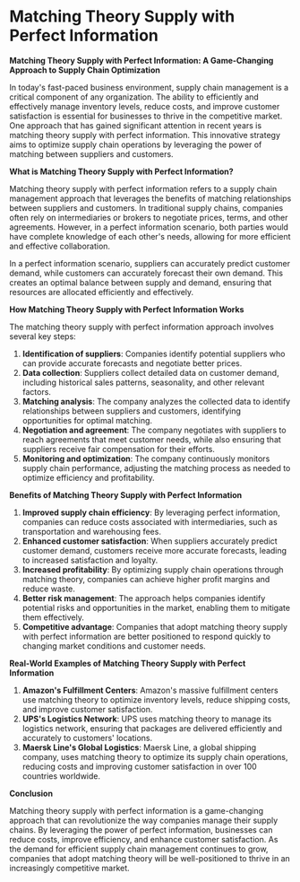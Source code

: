 # Matching Theory Supply with Perfect Information

**Matching Theory Supply with Perfect Information: A Game-Changing Approach to Supply Chain Optimization**

In today's fast-paced business environment, supply chain management is a critical component of any organization. The ability to efficiently and effectively manage inventory levels, reduce costs, and improve customer satisfaction is essential for businesses to thrive in the competitive market. One approach that has gained significant attention in recent years is matching theory supply with perfect information. This innovative strategy aims to optimize supply chain operations by leveraging the power of matching between suppliers and customers.

**What is Matching Theory Supply with Perfect Information?**

Matching theory supply with perfect information refers to a supply chain management approach that leverages the benefits of matching relationships between suppliers and customers. In traditional supply chains, companies often rely on intermediaries or brokers to negotiate prices, terms, and other agreements. However, in a perfect information scenario, both parties would have complete knowledge of each other's needs, allowing for more efficient and effective collaboration.

In a perfect information scenario, suppliers can accurately predict customer demand, while customers can accurately forecast their own demand. This creates an optimal balance between supply and demand, ensuring that resources are allocated efficiently and effectively.

**How Matching Theory Supply with Perfect Information Works**

The matching theory supply with perfect information approach involves several key steps:

1. **Identification of suppliers**: Companies identify potential suppliers who can provide accurate forecasts and negotiate better prices.
2. **Data collection**: Suppliers collect detailed data on customer demand, including historical sales patterns, seasonality, and other relevant factors.
3. **Matching analysis**: The company analyzes the collected data to identify relationships between suppliers and customers, identifying opportunities for optimal matching.
4. **Negotiation and agreement**: The company negotiates with suppliers to reach agreements that meet customer needs, while also ensuring that suppliers receive fair compensation for their efforts.
5. **Monitoring and optimization**: The company continuously monitors supply chain performance, adjusting the matching process as needed to optimize efficiency and profitability.

**Benefits of Matching Theory Supply with Perfect Information**

1. **Improved supply chain efficiency**: By leveraging perfect information, companies can reduce costs associated with intermediaries, such as transportation and warehousing fees.
2. **Enhanced customer satisfaction**: When suppliers accurately predict customer demand, customers receive more accurate forecasts, leading to increased satisfaction and loyalty.
3. **Increased profitability**: By optimizing supply chain operations through matching theory, companies can achieve higher profit margins and reduce waste.
4. **Better risk management**: The approach helps companies identify potential risks and opportunities in the market, enabling them to mitigate them effectively.
5. **Competitive advantage**: Companies that adopt matching theory supply with perfect information are better positioned to respond quickly to changing market conditions and customer needs.

**Real-World Examples of Matching Theory Supply with Perfect Information**

1. **Amazon's Fulfillment Centers**: Amazon's massive fulfillment centers use matching theory to optimize inventory levels, reduce shipping costs, and improve customer satisfaction.
2. **UPS's Logistics Network**: UPS uses matching theory to manage its logistics network, ensuring that packages are delivered efficiently and accurately to customers' locations.
3. **Maersk Line's Global Logistics**: Maersk Line, a global shipping company, uses matching theory to optimize its supply chain operations, reducing costs and improving customer satisfaction in over 100 countries worldwide.

**Conclusion**

Matching theory supply with perfect information is a game-changing approach that can revolutionize the way companies manage their supply chains. By leveraging the power of perfect information, businesses can reduce costs, improve efficiency, and enhance customer satisfaction. As the demand for efficient supply chain management continues to grow, companies that adopt matching theory will be well-positioned to thrive in an increasingly competitive market.
